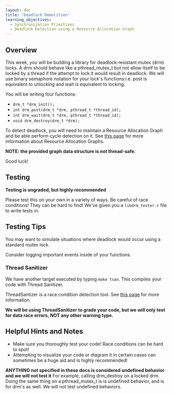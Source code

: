 ```yaml
---
layout: doc
title: "Deadlock Demolition"
learning_objectives:
  - Synchronization Primitives
  - Deadlock Detection using a Resource Allocation Graph
---
```


## Overview

This week, you will be building a library for deadlock-resistant mutex (drm) locks. A drm should behave like a pthread_mutex_t but not allow itself to be locked by a thread if the attempt to lock it would result in deadlock. We will use binary semaphore notation for your lock's functions:i.e. post is equivalent to unlocking and wait is equivalent to locking.

You will be writing four functions:

* `drm_t *drm_init();`
* `int drm_post(drm_t *drm, pthread_t *thread_id);`
* `int drm_wait(drm_t *drm, pthread_t *thread_id);`
* `void drm_destroy(drm_t *drm);`

To detect deadlock, you will need to maintain a Resource Allocation Graph and be able perform cycle detection on it. See [this page](http://cs241.cs.illinois.edu/coursebook/Deadlock#resource-allocation-graphs) for more information about Resource Allocation Graphs.

**NOTE: the provided graph data structure is not thread-safe.**

Good luck!


## Testing

**Testing is ungraded, but highly recommended**

Please test this on your own in a variety of ways. Be careful of race conditions! They can be hard to find!  We've given you a `libdrm_tester.c` file to write tests in.

## Testing Tips

You may want to simulate situations where deadlock would occur using a standard mutex lock. 

Consider logging important events inside of your functions.


### Thread Sanitizer

We have another target executed by typing `make tsan`. This compiles your code with Thread Sanitizer.

ThreadSantizer is a race condition detection tool. See [this page](https://github.com/angrave/SystemProgramming/wiki/C-Programming%2C-Part-5%3A-Debugging#tsan) for more information.

**We will be using ThreadSanitizer to grade your code, but we will only test for data race errors, NOT any other warning type.**


## Helpful Hints and Notes

*   Make sure you thoroughly test your code! Race conditions can be hard to spot!
*   Attempting to visualize your code or diagram it in certain cases can sometimes be a huge aid and is highly recommended!

**ANYTHING not specified in these docs is considered undefined behavior and we will not test it**
For example, calling drm_destroy on a locked drm. Doing the same thing on a pthread_mutex_t is is undefined behavior, and is for drm's as well. We will not test undefined behaviors.

